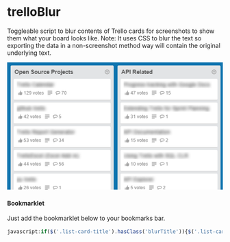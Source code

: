 # trelloBlur

Toggleable script to blur contents of Trello cards for screenshots to show them what your board looks like. Note: It uses CSS to blur the text so exporting the data in a non-screenshot method way will contain the original underlying text.

![Blurred board sample](blurry_board.png)

#### Bookmarklet

Just add the bookmarklet below to your bookmarks bar.

```javascript
javascript:if($('.list-card-title').hasClass('blurTitle')){$('.list-card-title').css({"color":"black","text-shadow":"none"}).removeClass('blurTitle');}else{$('.list-card-title').css({"color":"transparent","text-shadow":"0 0 10px black"}).addClass('blurTitle');};void 0;)
```